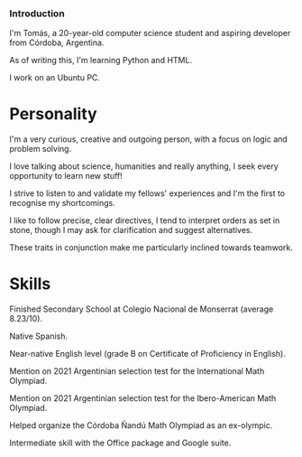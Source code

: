 ### Introduction
I'm Tomás, a 20-year-old computer science student and aspiring developer from Córdoba, Argentina.

As of writing this, I'm learning Python and HTML.

I work on an Ubuntu PC.

# Personality
I'm a very curious, creative and outgoing person, with a focus on logic and problem solving.

I love talking about science, humanities and really anything, I seek every opportunity to learn new stuff!

I strive to listen to and validate my fellows' experiences and I'm the first to recognise my shortcomings.

I like to follow precise, clear directives, I tend to interpret orders as set in stone, though I may ask for clarification and suggest alternatives.

These traits in conjunction make me particularly inclined towards teamwork.

# Skills
Finished Secondary School at Colegio Nacional de Monserrat (average 8.23/10).

Native Spanish.

Near-native English level (grade B on Certificate of Proficiency in English).

Mention on 2021 Argentinian selection test for the International Math Olympiad.

Mention on 2021 Argentinian selection test for the Ibero-American Math Olympiad.

Helped organize the Córdoba Ñandú Math Olympiad as an ex-olympic.

Intermediate skill with the Office package and Google suite.
